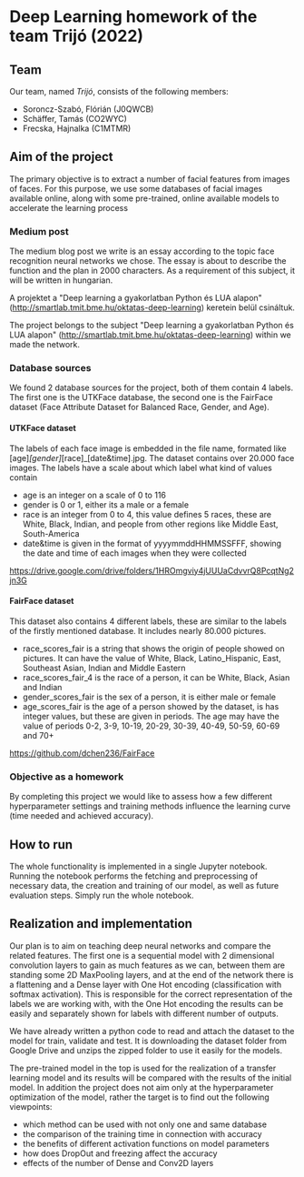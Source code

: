 # Deep Learning homework of the team Trijó (2022)
## Team
Our team, named *Trijó*, consists of the following members:<br/>
+ Soroncz-Szabó, Flórián (J0QWCB)
+ Schäffer, Tamás (CO2WYC)
+ Frecska, Hajnalka (C1MTMR)

## Aim of the project
The primary objective is to extract a number of facial features from images of faces. For this purpose, we use some databases of facial images available online, along with some pre-trained, online available models to accelerate the learning process

### Medium post

The medium blog post we write is an essay according to the topic face recognition neural networks we chose. The essay is about to describe the function and the plan in 2000 characters. As a requirement of this subject, it will be written in hungarian.

A projektet a "Deep learning a gyakorlatban Python és LUA alapon" (http://smartlab.tmit.bme.hu/oktatas-deep-learning) keretein belül csináltuk.

The project belongs to the subject "Deep learning a gyakorlatban Python és LUA alapon" (http://smartlab.tmit.bme.hu/oktatas-deep-learning) within we made the network.


### Database sources
We found 2 database sources for the project, both of them contain 4 labels. The first one is the UTKFace database, the second one is the FairFace dataset (Face Attribute Dataset for Balanced Race, Gender, and Age).
#### UTKFace dataset
The labels of each face image is embedded in the file name, formated like [age]_[gender]_[race]_[date&time].jpg. The dataset contains over 20.000 face images.
The labels have a scale about which label what kind of values contain
+ age is an integer on a scale of 0 to 116
+ gender is 0 or 1, either its a male or a female
+ race is an integer from 0 to 4, this value defines 5 races, these are White, Black, Indian, and people from other regions like Middle East, South-America
+ date&time is given in the format of yyyymmddHHMMSSFFF, showing the date and time of each images when they were collected

https://drive.google.com/drive/folders/1HROmgviy4jUUUaCdvvrQ8PcqtNg2jn3G

#### FairFace dataset
This dataset also contains 4 different labels, these are similar to the labels of the firstly mentioned database. It includes nearly 80.000 pictures.
+ race_scores_fair is a string that shows the origin of people showed on pictures. It can have the value of White, Black, Latino_Hispanic, East, Southeast Asian, Indian and Middle Eastern
+ race_scores_fair_4 is the race of a person, it can be White, Black, Asian and Indian
+ gender_scores_fair is the sex of a person, it is either male or female
+ age_scores_fair is the age of a person showed by the dataset, is has integer values, but these are given in periods. The age may have the value of periods 0-2, 3-9, 10-19, 20-29, 30-39, 40-49, 50-59, 60-69 and 70+

https://github.com/dchen236/FairFace

### Objective as a homework
By completing this project we would like to assess how a few different hyperparameter settings and training methods influence the learning curve (time needed and achieved accuracy).

## How to run
The whole functionality is implemented in a single Jupyter notebook. Running the notebook performs the fetching and preprocessing of necessary data, the creation and training of our model, as well as future evaluation steps. Simply run the whole notebook.

## Realization and implementation
Our plan is to aim on teaching deep neural networks and compare the related features. The first one is a sequential model with 2 dimensional convolution layers to gain as much features as we can, between them are standing some 2D MaxPooling layers, and at the end of the network there is a flattening and a Dense layer with One Hot encoding (classification with softmax activation). This is responsible for the correct representation of the labels we are working with, with the One Hot encoding the results can be easily and separately shown for labels with different number of outputs.

We have already written a python code to read and attach the dataset to the model for train, validate and test. It is downloading the dataset folder from Google Drive and unzips the zipped folder to use it easily for the models.

The pre-trained model in the top is used for the realization of a transfer learning model and its results will be compared with the results of the initial model. In addition the project does not aim only at the hyperparameter optimization of the model, rather the target is to find out the following viewpoints:

+ which method can be used with not only one and same database
+ the comparison of the training time in connection with accuracy
+ the benefits of different activation functions on model parameters
+ how does DropOut and freezing affect the accuracy
+ effects of the number of Dense and Conv2D layers
